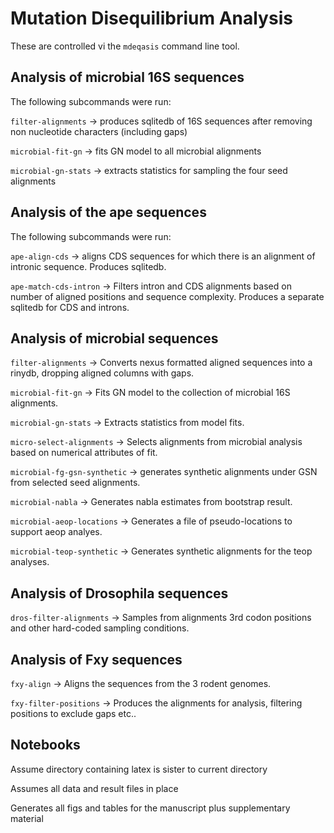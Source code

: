 # Mutation Disequilibrium Analysis

These are controlled vi the `mdeqasis` command line tool.

## Analysis of microbial 16S sequences

The following subcommands were run:

`filter-alignments` -> produces sqlitedb of 16S sequences after removing non nucleotide characters (including gaps)

`microbial-fit-gn` -> fits GN model to all microbial alignments

`microbial-gn-stats` -> extracts statistics for sampling the four seed alignments

## Analysis of the ape sequences

The following subcommands were run:

`ape-align-cds` -> aligns CDS sequences for which there is an alignment of intronic sequence. Produces sqlitedb.

`ape-match-cds-intron` -> Filters intron and CDS alignments based on number of aligned positions and sequence complexity. Produces a separate sqlitedb for CDS and introns.

## Analysis of microbial sequences

`filter-alignments` -> Converts nexus formatted aligned sequences into a rinydb, dropping aligned columns with gaps.

`microbial-fit-gn` -> Fits GN model to the collection of microbial 16S alignments.

`microbial-gn-stats` -> Extracts statistics from model fits.

`micro-select-alignments` -> Selects alignments from microbial analysis based on numerical attributes of fit.

`microbial-fg-gsn-synthetic` -> generates synthetic alignments under GSN from selected seed alignments.

`microbial-nabla` -> Generates nabla estimates from bootstrap result.

`microbial-aeop-locations` -> Generates a file of pseudo-locations to support aeop analyes.

`microbial-teop-synthetic` -> Generates synthetic alignments for the teop analyses.

## Analysis of Drosophila sequences

`dros-filter-alignments` -> Samples from alignments 3rd codon positions and other hard-coded sampling conditions.

## Analysis of Fxy sequences

`fxy-align` -> Aligns the sequences from the 3 rodent genomes.

`fxy-filter-positions` -> Produces the alignments for analysis, filtering positions to exclude gaps etc..

## Notebooks

Assume directory containing latex is sister to current directory

Assumes all data and result files in place

Generates all figs and tables for the manuscript plus supplementary material
